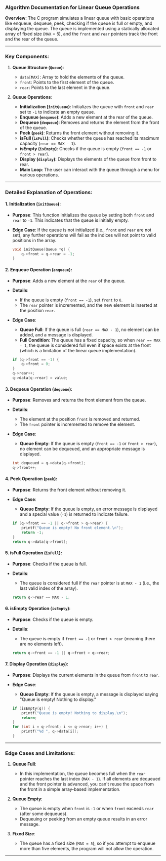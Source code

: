 
### Algorithm Documentation for Linear Queue Operations

**Overview**:
The C program simulates a linear queue with basic operations like enqueue, dequeue, peek, checking if the queue is full or empty, and displaying the queue. The queue is implemented using a statically allocated array of fixed size (`MAX` = 5), and the `front` and `rear` pointers track the front and the rear of the queue.

---

### Key Components:
1. **Queue Structure (`Queue`)**:
    - `data[MAX]`: Array to hold the elements of the queue.
    - `front`: Points to the first element of the queue.
    - `rear`: Points to the last element in the queue.

2. **Queue Operations**:
    - **Initialization (`initQueue`)**: Initializes the queue with `front` and `rear` set to `-1` to indicate an empty queue.
    - **Enqueue (`enqueue`)**: Adds a new element at the rear of the queue.
    - **Dequeue (`dequeue`)**: Removes and returns the element from the front of the queue.
    - **Peek (`peek`)**: Returns the front element without removing it.
    - **isFull (`isFull`)**: Checks whether the queue has reached its maximum capacity (`rear == MAX - 1`).
    - **isEmpty (`isEmpty`)**: Checks if the queue is empty (`front == -1` or `front > rear`).
    - **Display (`display`)**: Displays the elements of the queue from front to rear.
    - **Main Loop**: The user can interact with the queue through a menu for various operations.

---

### Detailed Explanation of Operations:

#### 1. **Initialization (`initQueue`)**:
- **Purpose**: This function initializes the queue by setting both `front` and `rear` to `-1`. This indicates that the queue is initially empty.
- **Edge Case**: If the queue is not initialized (i.e., `front` and `rear` are not set), any further operations will fail as the indices will not point to valid positions in the array.

   ```c
   void initQueue(Queue *q) {
       q->front = q->rear = -1;
   }
   ```

#### 2. **Enqueue Operation (`enqueue`)**:
- **Purpose**: Adds a new element at the `rear` of the queue.
- **Details**:
    - If the queue is empty (`front == -1`), set `front` to `0`.
    - The `rear` pointer is incremented, and the new element is inserted at the position `rear`.
- **Edge Case**:
    - **Queue Full**: If the queue is full (`rear == MAX - 1`), no element can be added, and a message is displayed.
    - **Full Condition**: The queue has a fixed capacity, so when `rear == MAX - 1`, the queue is considered full even if space exists at the front (which is a limitation of the linear queue implementation).

   ```c
   if (q->front == -1) {
       q->front = 0;
   }
   q->rear++;
   q->data[q->rear] = value;
   ```

#### 3. **Dequeue Operation (`dequeue`)**:
- **Purpose**: Removes and returns the front element from the queue.
- **Details**:
    - The element at the position `front` is removed and returned.
    - The `front` pointer is incremented to remove the element.
- **Edge Case**:
    - **Queue Empty**: If the queue is empty (`front == -1` or `front > rear`), no element can be dequeued, and an appropriate message is displayed.

   ```c
   int dequeued = q->data[q->front];
   q->front++;
   ```

#### 4. **Peek Operation (`peek`)**:
- **Purpose**: Returns the front element without removing it.
- **Edge Case**:
    - **Queue Empty**: If the queue is empty, an error message is displayed and a special value (`-1`) is returned to indicate failure.

   ```c
   if (q->front == -1 || q->front > q->rear) {
       printf("Queue is empty! No front element.\n");
       return -1;
   }
   return q->data[q->front];
   ```

#### 5. **isFull Operation (`isFull`)**:
- **Purpose**: Checks if the queue is full.
- **Details**:
    - The queue is considered full if the `rear` pointer is at `MAX - 1` (i.e., the last valid index of the array).

   ```c
   return q->rear == MAX - 1;
   ```

#### 6. **isEmpty Operation (`isEmpty`)**:
- **Purpose**: Checks if the queue is empty.
- **Details**:
    - The queue is empty if `front == -1` or `front > rear` (meaning there are no elements left).

   ```c
   return q->front == -1 || q->front > q->rear;
   ```

#### 7. **Display Operation (`display`)**:
- **Purpose**: Displays the current elements in the queue from `front` to `rear`.
- **Edge Case**:
    - **Queue Empty**: If the queue is empty, a message is displayed saying "Queue is empty! Nothing to display."

   ```c
   if (isEmpty(q)) {
       printf("Queue is empty! Nothing to display.\n");
       return;
   }
   for (int i = q->front; i <= q->rear; i++) {
       printf("%d ", q->data[i]);
   }
   ```

---

### Edge Cases and Limitations:
1. **Queue Full**:
    - In this implementation, the queue becomes full when the `rear` pointer reaches the last index (`MAX - 1`). If all elements are dequeued and the front pointer is advanced, you can't reuse the space from the front in a simple array-based implementation.

2. **Queue Empty**:
    - The queue is empty when `front` is `-1` or when `front` exceeds `rear` (after some dequeues).
    - Dequeuing or peeking from an empty queue results in an error message.

3. **Fixed Size**:
    - The queue has a fixed size (`MAX = 5`), so if you attempt to enqueue more than five elements, the program will not allow the operation.

---
